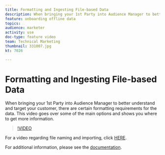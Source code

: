 ```yaml
---
title: Formatting and Ingesting File-based Data
description: When bringing your 1st Party into Audience Manager to better understand and target your customer, there are certain formatting requirements for the data. This video goes over some of the main options and shows you where to get more information.
feature: onboarding offline data
topics: 
audience: marketer
activity: use
doc-type: feature video
team: Technical Marketing
thumbnail: 331007.jpg
kt: 7026

---
```


# Formatting and Ingesting File-based Data

When bringing your 1st Party into Audience Manager to better understand and target your customer, there are certain formatting requirements for the data. This video goes over some of the main options and shows you where to get more information.

>[!VIDEO](https://video.tv.adobe.com/v/331007/?quality=12&learn=on)

For a video regarding file naming and importing, click [HERE](steps-for-ingesting-file-based-data.md).

For additional information, please see the [documentation](https://experienceleague.adobe.com/docs/audience-manager/user-guide/implementation-integration-guides/sending-audience-data/batch-data-transfer-process/inbound-file-contents.html?).
